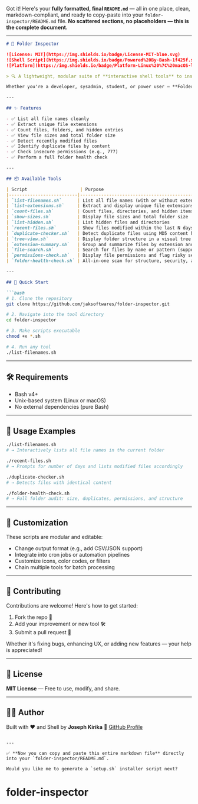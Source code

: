 Got it! Here's your **fully formatted, final `README.md`** — all in one place, clean, markdown-compliant, and ready to copy-paste into your `folder-inspector/README.md` file.
**No scattered sections, no placeholders — this is the complete document.**

---

````markdown
# 📂 Folder Inspector

![License: MIT](https://img.shields.io/badge/License-MIT-blue.svg)
![Shell Script](https://img.shields.io/badge/Powered%20By-Bash-1f425f.svg)
![Platform](https://img.shields.io/badge/Platform-Linux%20%7C%20macOS-lightgrey.svg)

> 🔍 A lightweight, modular suite of **interactive shell tools** to inspect and analyze directory contents on Unix-based systems.

Whether you're a developer, sysadmin, student, or power user — **Folder Inspector** helps you peek into folders, identify file structures, analyze disk usage, detect duplicates, and debug issues with precision.

---

## ✨ Features

- ✅ List all file names cleanly
- ✅ Extract unique file extensions
- ✅ Count files, folders, and hidden entries
- ✅ View file sizes and total folder size
- ✅ Detect recently modified files
- ✅ Identify duplicate files by content
- ✅ Check insecure permissions (e.g., 777)
- ✅ Perform a full folder health check

---

## 📦 Available Tools

| Script                    | Purpose                                                         |
|--------------------------|-----------------------------------------------------------------|
| `list-filenames.sh`      | List all file names (with or without extensions)                |
| `list-extensions.sh`     | Extract and display unique file extensions                      |
| `count-files.sh`         | Count files, directories, and hidden items                      |
| `show-sizes.sh`          | Display file sizes and total folder size                        |
| `list-hidden.sh`         | List hidden files and directories                               |
| `recent-files.sh`        | Show files modified within the last N days                      |
| `duplicate-checker.sh`   | Detect duplicate files using MD5 content hash                   |
| `tree-view.sh`           | Display folder structure in a visual tree format                |
| `extension-summary.sh`   | Group and summarize files by extension and size                 |
| `file-search.sh`         | Search for files by name or pattern (supports wildcards)        |
| `permissions-check.sh`   | Display file permissions and flag risky settings                |
| `folder-health-check.sh` | All-in-one scan for structure, security, and size diagnostics   |

---

## 🚀 Quick Start

```bash
# 1. Clone the repository
git clone https://github.com/jaksoftwares/folder-inspector.git

# 2. Navigate into the tool directory
cd folder-inspector

# 3. Make scripts executable
chmod +x *.sh

# 4. Run any tool
./list-filenames.sh
````

---

## 🛠️ Requirements

* Bash v4+
* Unix-based system (Linux or macOS)
* No external dependencies (pure Bash)

---

## 📌 Usage Examples

```bash
./list-filenames.sh
# → Interactively lists all file names in the current folder
```

```bash
./recent-files.sh
# → Prompts for number of days and lists modified files accordingly
```

```bash
./duplicate-checker.sh
# → Detects files with identical content
```

```bash
./folder-health-check.sh
# → Full folder audit: size, duplicates, permissions, and structure
```

---

## 🔧 Customization

These scripts are modular and editable:

* Change output format (e.g., add CSV/JSON support)
* Integrate into cron jobs or automation pipelines
* Customize icons, color codes, or filters
* Chain multiple tools for batch processing

---

## 🤝 Contributing

Contributions are welcome! Here's how to get started:

1. Fork the repo 🍴
2. Add your improvement or new tool 🛠
3. Submit a pull request 🚀

Whether it's fixing bugs, enhancing UX, or adding new features — your help is appreciated!

---

## 📜 License

**MIT License** — Free to use, modify, and share.

---

## 👨‍💻 Author

Built with ❤️ and Shell by **Joseph Kirika**
🔗 [GitHub Profile](https://github.com/jaksoftwares)

```

---

✅ **Now you can copy and paste this entire markdown file** directly into your `folder-inspector/README.md`.

Would you like me to generate a `setup.sh` installer script next?
```
# folder-inspector
